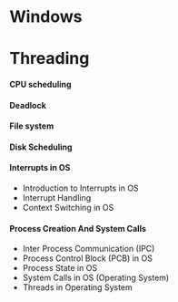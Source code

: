 # Windows

# Threading

#### CPU scheduling

#### Deadlock

#### File system

#### Disk Scheduling


#### Interrupts in OS

- Introduction to Interrupts in OS
- Interrupt Handling
- Context Switching in OS


#### Process Creation And System Calls
- Inter Process Communication (IPC)
- Process Control Block (PCB) in OS
- Process State in OS
- System Calls in OS (Operating System)
- Threads in Operating System